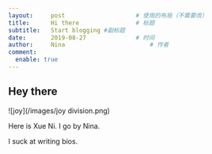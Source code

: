 ```yaml
---
layout:     post   				    # 使用的布局（不需要改）
title:      Hi there 				# 标题
subtitle:   Start blogging #副标题
date:       2019-08-27 				# 时间
author:     Nina 						# 作者
comment: 
  enable: true
---
```


## Hey there



![joy](/images/joy division.png)

Here is Xue Ni. I go by Nina.

I suck at writing bios.

